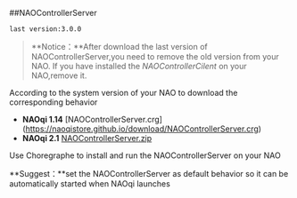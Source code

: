 ##NAOControllerServer

`last version:3.0.0`

>**Notice：**After download the last version of NAOControllerServer,you need to remove the old version from your NAO. If you have installed the *NAOControllerCilent* on your NAO,remove it.

According to the system version of your NAO to download the corresponding behavior

- **NAOqi 1.14**  [NAOControllerServer.crg] (https://naoqistore.github.io/download/NAOControllerServer.crg)
- **NAOqi 2.1**   [NAOControllerServer.zip](https://naoqistore.github.io/download/NAOControllerServer.zip)

Use Choregraphe to install and run the NAOControllerServer on your NAO

 **Suggest：**set the NAOControllerServer as default behavior so it can be automatically started when NAOqi launches
